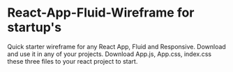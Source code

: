 # React-App-Fluid-Wireframe for startup's
Quick starter wireframe for any React App, Fluid and Responsive. Download and use it in any of your projects. 
Download App.js, App.css, index.css these three files to your react project to start.
